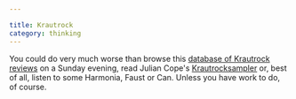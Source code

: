 ```yaml
---

title: Krautrock
category: thinking
---
```


You could do very much worse than browse this [database of Krautrock reviews](http://www.wasistdas.co.uk/krautrockdata.htm) on a Sunday evening, read Julian Cope's [Krautrocksampler](http://en.wikipedia.org/wiki/Krautrocksampler) or, best of all, listen to some Harmonia, Faust or Can. Unless you have work to do, of course.
